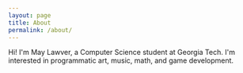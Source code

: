 ```yaml
---
layout: page
title: About
permalink: /about/
---
```


Hi! I'm May Lawver, a Computer Science student at Georgia Tech. I'm interested in programmatic art, music, math, and game development.
